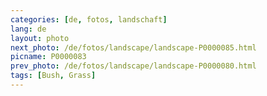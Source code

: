 ```yaml
---
categories: [de, fotos, landschaft]
lang: de
layout: photo
next_photo: /de/fotos/landscape/landscape-P0000085.html
picname: P0000083
prev_photo: /de/fotos/landscape/landscape-P0000080.html
tags: [Bush, Grass]
---
```

